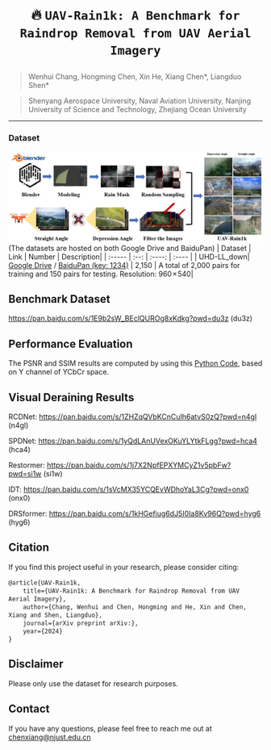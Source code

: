 # <p align=center> :fire: `UAV-Rain1k: A Benchmark for Raindrop Removal from UAV Aerial Imagery`</p>

> Wenhui Chang, Hongming Chen, Xin He, Xiang Chen*, Liangduo Shen*

>Shenyang Aerospace University, Naval Aviation University, Nanjing University of Science and Technology, Zhejiang Ocean University

---
### Dataset
![Example](figures/overview.jpg)
(The datasets are hosted on both Google Drive and BaiduPan)
| Dataset | Link | Number | Description|
| :----- | :--: | :----: | :---- | 
| UHD-LL_down| [Google Drive](https://drive.google.com/file/d/1KnsimKvQK38qDOrF4cPLFC2-tNIy5vZ8/view?usp=sharing) / [BaiduPan (key: 1234)](https://pan.baidu.com/s/17v96dX_ity_HkCxj-8pyCA?pwd=1234) | 2,150 | A total of 2,000 pairs for training and 150 pairs for testing. Resolution: 960 × 540|

## Benchmark Dataset
https://pan.baidu.com/s/1E9b2sW_BEclQUROg8xKdkg?pwd=du3z (du3z)

## Performance Evaluation

The PSNR and SSIM results are computed by using this [Python Code](https://github.com/cschenxiang/UAV-Rain1k/blob/main/score.py), based on Y channel of YCbCr space.

## Visual Deraining Results

RCDNet: https://pan.baidu.com/s/1ZHZqQVbKCnCuIh6atvS0zQ?pwd=n4gl (n4gl)

SPDNet: https://pan.baidu.com/s/1yQdLAnUVexOKuYLYtkFLgg?pwd=hca4 (hca4)

Restormer: https://pan.baidu.com/s/1j7X2NpfEPXYMCyZ1v5pbFw?pwd=si1w (si1w)

IDT: https://pan.baidu.com/s/1sVcMX35YCQEvWDhoYaL3Cg?pwd=onx0 (onx0)

DRSformer: https://pan.baidu.com/s/1kHGefiug6dJ5I0Ia8Kv96Q?pwd=hyg6 (hyg6)

## Citation
If you find this project useful in your research, please consider citing:
```
@article{UAV-Rain1k,
    title={UAV-Rain1k: A Benchmark for Raindrop Removal from UAV Aerial Imagery},
    author={Chang, Wenhui and Chen, Hongming and He, Xin and Chen, Xiang and Shen, Liangduo},
    journal={arXiv preprint arXiv:},
    year={2024}
}
```

## Disclaimer
Please only use the dataset for research purposes.

## Contact
If you have any questions, please feel free to reach me out at chenxiang@njust.edu.cn
